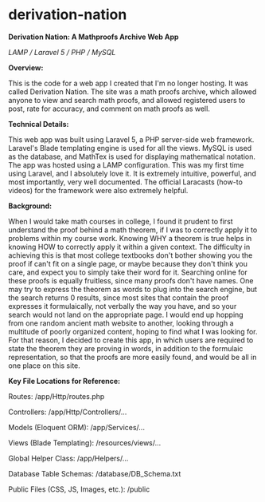 # derivation-nation
**Derivation Nation: A Mathproofs Archive Web App**

*LAMP / Laravel 5 / PHP / MySQL*

**Overview:**

This is the code for a web app I created that I'm no longer hosting. It was called Derivation Nation. The site was a math proofs archive, which allowed anyone to view and search math proofs, and allowed registered users to post, rate for accuracy, and comment on math proofs as well. 


**Technical Details:**

This web app was built using Laravel 5, a PHP server-side web framework. Laravel's Blade templating engine is used for all the views. MySQL is used as the database, and MathTex is used for displaying mathematical notation. The app was hosted using a LAMP configuration. This was my first time using Laravel, and I absolutely love it. It is extremely intuitive, powerful, and most importantly, very well documented. The official Laracasts (how-to videos) for the framework were also extremely helpful.


**Background:**

When I would take math courses in college, I found it prudent to first understand the proof behind a math theorem, if I was to correctly apply it to problems within my course work. Knowing WHY a theorem is true helps in knowing HOW to correctly apply it within a given context. The difficulty in achieving this is that most college textbooks don't bother showing you the proof if can't fit on a single page, or maybe because they don't think you care, and expect you to simply take their word for it. Searching online for these proofs is equally fruitless, since many proofs don't have names. One may try to express the theorem as words to plug into the search engine, but the search returns 0 results, since most sites that contain the proof expresses it formulaically, not verbally the way you have, and so your search would not land on the appropriate page. I would end up hopping from one random ancient math website to another, looking through a multitude of poorly organized content, hoping to find what I was looking for. For that reason, I decided to create this app, in which users are required to state the theorem they are proving in words, in addition to the formulaic representation, so that the proofs are more easily found, and would be all in one place on this site.


**Key File Locations for Reference:**

Routes:
/app/Http/routes.php

Controllers:
/app/Http/Controllers/...

Models (Eloquent ORM):
/app/Services/...

Views (Blade Templating):
/resources/views/...

Global Helper Class:
/app/Helpers/...

Database Table Schemas:
/database/DB_Schema.txt

Public Files (CSS, JS, Images, etc.):
/public

